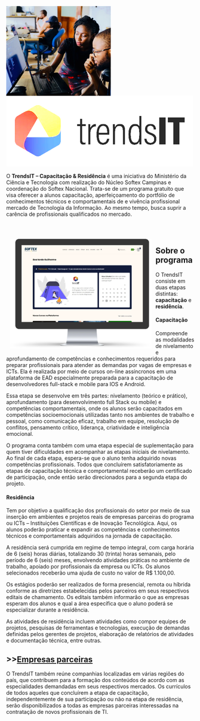 <img align="left" src="./image/trendsit-page.webp" width="280" height="auto">


<img src="./image/trendsIT-logo.webp" style="filter: brightness(2.5);">
<p>O <strong>TrendsIT – Capacitação &amp; Residência</strong> é uma iniciativa do Ministério da Ciência e Tecnologia com realização do Núcleo Softex Campinas e coordenação do Softex Nacional. Trata-se de um programa gratuito que visa oferecer a alunos capacitação, aperfeiçoamento do portfólio de conhecimentos técnicos e comportamentais de e vivência profissional mercado de Tecnologia da Informação. Ao mesmo tempo, busca suprir a carência de profissionais qualificados no mercado.</p>
<br>
<br>
<div>
<img align="left" src="./image/screen-monitor.webp" width="380" height="auto" style="margin:10px">
</div>

<div><h2><strong>Sobre o programa</strong></h2>
<p>O TrendsIT consiste em duas etapas distintas: <strong>capacitação</strong> e <strong>residência</strong>.</p></div>

<h4><span>Capacitação</span></h4>
<div><p>Compreende as modalidades de nivelamento e aprofundamento de competências e conhecimentos requeridos para preparar profissionais para atender as demandas por vagas de empresas e ICTs. Ela é realizada por meio de cursos on-line assíncronos em uma plataforma de EAD especialmente preparada para a capacitação de desenvolvedores full-stack e mobile para IOS e Android.</p></div>

<div><p>Essa etapa se desenvolve em três partes: nivelamento (teórico e prático), aprofundamento (para desenvolvimento full Stack ou mobile) e competências comportamentais, onde os alunos serão capacitados em competências socioemocionais utilizadas tanto nos ambientes de trabalho e pessoal, como comunicação eficaz, trabalho em equipe, resolução de conflitos, pensamento crítico, liderança, criatividade e inteligência emocional.&nbsp;</p>
<p>O programa conta também com uma etapa especial de suplementação para quem tiver dificuldades em acompanhar as etapas iniciais de nivelamento. Ao final de cada etapa, espera-se que o aluno tenha adquirido novas competências profissionais. Todos que concluírem satisfatoriamente as etapas de capacitação técnica e comportamental receberão um certificado de participação, onde então serão direcionados para a segunda etapa do projeto.</p></div>
<div>
<h4><span>Residência</span></h4></div>
<div><p>Tem por objetivo a qualificação dos profissionais do setor por meio de sua inserção em ambientes e projetos reais de empresas parceiras do programa ou ICTs – Instituições Científicas e de Inovação Tecnológica. Aqui, os alunos poderão praticar e expandir as competências e conhecimentos técnicos e comportamentais adquiridos na jornada de capacitação.&nbsp;</p>
<p>A residência será cumprida em regime de tempo integral, com carga horária de 6 (seis) horas diárias, totalizando 30 (trinta) horas semanais, pelo período de 6 (seis) meses, envolvendo atividades práticas no ambiente de trabalho, apoiado por profissionais da empresa ou ICTs. Os alunos selecionados receberão uma ajuda de custo no valor de R$ 1.100,00.&nbsp;</p>
<p>Os estágios poderão ser realizados de forma presencial, remota ou híbrida conforme as diretrizes estabelecidas pelos parceiros em seus respectivos editais de chamamento. Os editais também informarão o que as empresas esperam dos alunos e qual a área específica que o aluno poderá se especializar durante a residência.&nbsp;</p>
<p>As atividades de residência incluem atividades como compor equipes de projetos, pesquisas de ferramentas e tecnologias, execução de demandas definidas pelos gerentes de projetos, elaboração de relatórios de atividades e documentação técnica, entre outras.</p></div>
<div><h2><strong>>></strong><a href="https://softexcps.org.br/seja-associado/" target="_blank">Empresas parceiras</a></h2></div>
<p>O TrendsIT também reúne companhias localizadas em várias regiões do país, que contribuem para a formação dos conteúdos de acordo com as especialidades demandadas em seus respectivos mercados. Os currículos de todos aqueles que concluírem a etapa de capacitação, independentemente de sua participação ou não na etapa de residência, serão disponibilizados a todas as empresas parceiras interessadas na contratação de novos profissionais de TI.</p></div>
<br>


